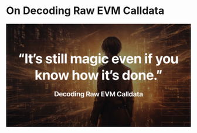 # On Decoding Raw EVM Calldata

![preview](https://raw.githubusercontent.com/Jon-Becker/research/main/papers/decoding-raw-calldata/preview.png?fw)
